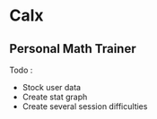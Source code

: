 # Calx
## Personal Math Trainer

Todo :
- Stock user data
- Create stat graph
- Create several session difficulties
